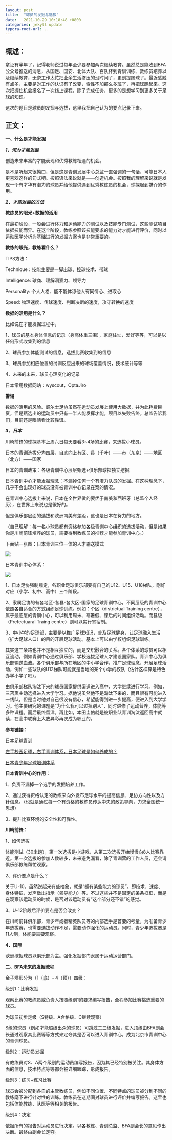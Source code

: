 ```yaml
---
layout: post
title:  "球员的发掘与选拔"
date:   2021-10-29 10:18:48 +0800
categories: jekyll update
typora-root-url: ..
---
```


## 概述：

拿证有半年了，记得老师说过每年至少要参加两次继续教育。虽然总是能收到BFA公众号推送的消息，从国足、国安、北体大队、百队杯到青训训练、教练员培养以及继续教育，无奈工作太忙把业余生活挤压的没时间了，更别提踢球了。最近感触有点多，主要是对工作的认识有了改变，索性不加那么多班了，再把球踢起来。这次把握住机会报名了一次线上课程，除了完成任务，更多的是想学习到更多关于足球的知识。

这次的题目是球员的发掘与选拔，这里我把自己认为的要点记录下来。

## 正文：

**一、什么是才能发掘**

***1、何为才能发掘***

创造未来丰富的才能表现和优秀教练相遇的机会。

是不是听起来很拗口，但是这是青训发展中心总监一直强调的一句话，可能日本人更喜欢这样的句式吧。按照语法来说就是——创造机会。按照我的理解来说就是发现一个有才华有潜力的球员并给他提供遇到优秀教练员的机会，球探起到媒介的作用。



***2、才能发掘的方法***

**教练员的眼光+数据的活用**

在最初阶段，一般会进行体力和运动能力的测试以及技能专门测试，这些测试项目依据技能而异。在这个阶段，教练参照该技能要求的能力对才能进行评价，同时以运动医学分析为基础进行的发掘方案也是非常重要的。

**教练的眼光，教练看什么？**

TIPS方法：

Technique：技能主要是一脚出球、控球技术、带球

Intelligence: 球商、理解洞察力、领导力

Personality: 个人人格、能不能体谅他人有同情心、进取心

Speed: 物理速度、传球速度、判断决断的速度，攻守转换的速度

**数据的活用是什么？**

比如说在才能发掘过程中，

1、球员的基本身体信息的记录（身高体重三围），家庭住址，爱好等等，可以是以任何形式收集到的信息

2、球员参加体能测试的信息，选拔比赛收集到的信息

3、球员参加相应位置的试训反应出来的球场覆盖情况，技术统计等等

4、未来的未来，球员心理变化的记录

日本常用数据网站：wyscout，OptaJiro

**警惕**

数据的活用的风险。威尔士足协虽然在运动员发展上使用大数据，并为此耗费巨资，但是甄选出的运动员中只有一半人能发挥才能，项目以失败告终。总监告诉我们，目前还是眼睛看比较靠谱。



***3、日本***

川崎前锋的球探基本上周六日每天要看3~4场的比赛，来选拔小球员。

日本的青训选拔分为四层，自底向上有区、县（千叶）——市（东京）——地区（北方）——国家

日本的青训政策：各级青训中心层层甄选+俱乐部球探独立挖掘

日本青训中心才能发掘理念：不漏掉任何一个有潜力队员的发掘。在这种理念下，几乎不会出现好的球员没有被青训中心记录在案的情况。

在青训中心选拔上来说，日本在全世界做的要优于南美和西班牙（总监个人经历），在世界上来说也是很好的。

但是俱乐部层面的选拔和欧洲南美有差距，这也是日本在努力的地方。

（自己理解：每一名小球员都有资格参加各级青训中心组织的选拔活动，但是如果你是川崎前锋培养的球员，需要得到教练员的推荐才能参加青训中心。）

下面贴一张图：日本青训三位一体的人才输送模式

![](/source/football_player_development/Japan-three-path.png)

日本青训中心体系：

![](/source/football_player_development/national_tracen_info.jpg)



1、日本足协强制规定，各职业足球俱乐部要有自己的U12、U15、U18梯队，刚好对应（小学、初中、高中）三个阶段。

2、隶属足协的有各地区-各县-各大区-国家的足球青训中心，不同层级的青训中心依照各自适合的方式组织足球训练。例如：个区（districtual Training centre），属于最底层的青训中心，可以利用周末、寒暑假、课后的时间组织活动。而县级（Prefectuaral Traing centre）则可以实行寄宿制。

3、中小学的足球部，主要是以推广足球知识，普及足球健身，让足球融入生活（扩大足球人口）的目的开展足球活动。基本上可以由学校组织足球训练。

其实这三条路也并不是相互独立的，而是交织融合的关系。各个体系的球员可以相互流动，例如青训中心通过俱乐部、学校选拔足球人才建设国家队。青训中心为俱乐部输送血液。各个俱乐部与所在地区的中小学合作，推广足球理念，开展足球活动，例如一些球队的U12梯队可能就是当地的某个小学的校队（估计这样算是特色办学小学了吧）。

由俱乐部梯队淘汰下来的球员国家提供渠道进入高中、大学继续进行学习。例如，三苫熏主动选择进入大学学习。据他说虽然他不是淘汰下来的，而且很有可能进入一线队，但是当时他对自己很没有信心，希望能得到进一步提高，便进入到大学学习。他主要研究的课题是“为什么我可以过掉别人”，同时进修了运动营养，体能等多种课程。而后最终留洋。再比如，本田圭佑就是被职业队青训淘汰返回高中就读，在高中联赛上大放异彩再次成为职业的。

**参考链接：**

[日本足球青训](https://www.jfa.jp/eng/youth_development/)

[左手校园足球，右手青训体系，日本足球是如何养成的？](https://www.sohu.com/a/288792239_415197)

[日本青少年足球培训体系](https://www.163.com/dy/article/FR802FIV0529PK72.html)



**日本青训中心的作用：**

1、负责不漏掉一个选手的发掘培养工作。

2、通过获得资格认定的教练来向外发布足球水平的提高信息、足协方向性以及方针信息。（也就是通过每一个有资格的教练员传达中央的政策导向，力求全国统一思想）

3、提升比赛环境的安全性和可靠性。



**川崎前锋：**

1、如何选拔

体能测试（30米跑），第一次选拔是小游戏，从第二次选拔开始慢慢向8人比赛靠近。第一次选拔的参加人数较多，未来避免漏看，除了青训营的工作人员，还会请俱乐部教练帮忙观察。

2、评价要点是什么？

关于U-10，虽然说起来有些抽象，就是“拥有某些能力的球员”。即技术、速度、身体特征，发声做出指示（领导能力）等。不过这些并不是固定的条条框框，而是在观察该运动员的时候，是否对该运动员有“这个部分还不错”的感觉。

3、U-12阶段后评价要点是否会改变？

在川崎前锋俱乐部，青少年或者精英队员等的内部选手是首要的考量，为准备青少年选拔赛，也需要选拔动作不足，需要动作强化的运动员。同时，青少年选拔赛是11人制，体能要需要观察。



**4、国际**

欧洲挖掘球员以俱乐部为主。强化发掘部门隶属于运动运营部门。



**二、BFA未来的发掘流程**

金子塔形分为（1（底）- 4（顶））四级：

级别1：比赛发掘

观察比赛的教练员或负责人按照级别1的要求编写报告，全程参加比赛挑选重要的球员。

为球员初步定级（S特级、A合格级、C继续观察）

S级的球员（例如才能超级出众的球员）可跳过二三级发掘，进入顶级由BFA副会长通过观察其比赛等等方式来定夺其是否可以进入青训中心，成为北京市青训中心的青训球员。

级别2：运动员发掘

有教练员对S、A两个级别的运动员编写报告，因为其已经特别被关注。其身体方面的信息，技术特点等等都会被详细跟踪，形成报告。

级别3：练习+练习比赛

球员会被分配到各自的主管教练员，例如不同位置、不同特点的球员被分到不同的教练麾下进行针对性的训练。教练员在这期间对球员进行评价并编写报告。这里也包括体能教练、队医等等相关的报告。

级别4：决定

依据所有的报告对运动员进行决定。以各教练、青训总监、BFA副会长的意见作出决断。最终由副会长定夺。









